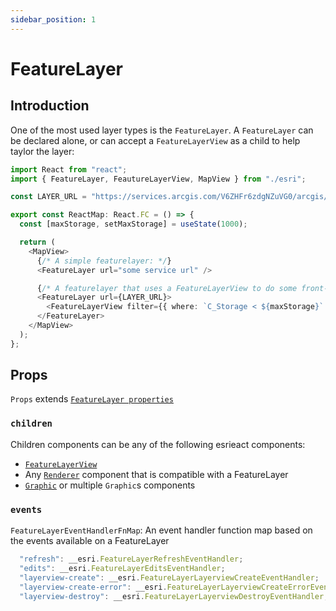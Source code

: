 ```yaml
---
sidebar_position: 1
---
```


# FeatureLayer

## Introduction

One of the most used layer types is the `FeatureLayer`. A `FeatureLayer` can be declared alone, or can accept a `FeatureLayerView` as a child to help taylor the layer:

```ts
import React from "react";
import { FeatureLayer, FeautureLayerView, MapView } from "./esri";

const LAYER_URL = "https://services.arcgis.com/V6ZHFr6zdgNZuVG0/arcgis/rest/services/Landscape_Trees/FeatureServer/0";

export const ReactMap: React.FC = () => {
  const [maxStorage, setMaxStorage] = useState(1000);

  return (
    <MapView>
      {/* A simple featurelayer: */}
      <FeatureLayer url="some service url" />

      {/* A featurelayer that uses a FeatureLayerView to do some front-end filtering: */}
      <FeatureLayer url={LAYER_URL}>
        <FeatureLayerView filter={{ where: `C_Storage < ${maxStorage}` }} />
      </FeatureLayer>
    </MapView>
  );
};
```

## Props

`Props` extends [`FeatureLayer properties`](https://developers.arcgis.com/javascript/latest/api-reference/esri-layers-FeatureLayer.html#properties-summary)

### `children`

Children components can be any of the following esrieact components:

- [`FeatureLayerView`](feature-layer-view)
- Any [`Renderer`](/category/renderers) component that is compatible with a FeatureLayer
- [`Graphic`](TODO) or multiple `Graphic`s components

### `events`

`FeatureLayerEventHandlerFnMap`: An event handler function map based on the events available on a FeatureLayer

```ts
  "refresh": __esri.FeatureLayerRefreshEventHandler;
  "edits": __esri.FeatureLayerEditsEventHandler;
  "layerview-create": __esri.FeatureLayerLayerviewCreateEventHandler;
  "layerview-create-error": __esri.FeatureLayerLayerviewCreateErrorEventHandler;
  "layerview-destroy": __esri.FeatureLayerLayerviewDestroyEventHandler;
```